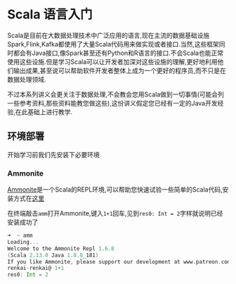 # Scala 语言入门
Scala是目前在大数据处理技术中广泛应用的语言,现在主流的数据基础设施Spark,Flink,Kafka都使用了大量Scala代码用来做实现或者接口.当然,这些框架同时都会有Java接口,像Spark甚至还有Python和R语言的接口.不会Scala也能正常使用这些设施.但是学习Scala可以让开发者加深对这些设施的理解,更好地利用他们输出成果,甚至说可以帮助软件开发者整体上成为一个更好的程序员,而不只是在数据处理领域.

不过本系列讲义会更关注于数据处理,不会教会您用Scala做到一切事情(可能会列一些参考资料,那些资料能教您做这些),这份讲义假定您已经有一定的Java开发经验,在此基础上进行教学.

## 环境部署
开始学习前我们先安装下必要环境
### Ammonite
[Ammonite](http://ammonite.io/#Ammonite)是一个Scala的REPL环境,可以帮助您快速试验一些简单的Scala代码,安装方式在[这里](http://ammonite.io/#Ammonite-REPL)

在终端敲击`amm`打开Ammonite,键入`1+1`回车,见到`res0: Int = 2`字样就说明已经安装成功了
```scala
➜  ~ amm
Loading...
Welcome to the Ammonite Repl 1.6.8
(Scala 2.13.0 Java 1.8.0_181)
If you like Ammonite, please support our development at www.patreon.com/lihaoyi
renkai-renkai@ 1+1
res0: Int = 2
```